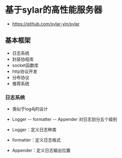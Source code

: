 # 基于sylar的高性能服务器

* <https://github.com/sylar-yin/sylar>

## 基本框架

* 日志系统
* 封装协程库
* socket函数库
* http协议开发
* 分布协议
* 推荐系统

### 日志系统

* 类似于log4j的设计

* Logger -- formatter -- Appender 对日志划分五个级别
* Logger：定义日志种类
* formatter：定义日志格式
* Appender：定义日志输出位置
